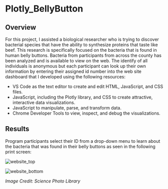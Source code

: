 # Plotly_BellyButton

## Overview
For this project, I assisted a biological researcher who is trying to discover bacterial species that have the ability to synthesize proteins that taste like beef. This research is specifically focused on the bacteria that is found in human belly buttons. Bacteria from participants from across the county has been analyzed and is available to view on the web. The identify of all individuals is anonymous but each participant can look up their own information by entering their assigned id number into the web site dashboard that I developed using the following resources:  

-	VS Code as the text editor to create and edit HTML, JavaScript, and CSS files. 
-	JavaScript, including the Plotly library, and CSS to create attractive, interactive data visualizations. 
- JavaScript to manipulate, parse, and transform data.
-	Chrome Developer Tools to view, inspect, and debug the visualizations. 


## Results

Program participants select their ID from a drop-down menu to learn about the bacteria that was found in their belly buttons as seen in the following print screen: 

![website_top](https://user-images.githubusercontent.com/90162669/146662245-788c1b76-6789-4d63-8f06-ceca1481a0b8.png)

![website_bottom](https://user-images.githubusercontent.com/90162669/146662246-2187496c-606c-4f30-b466-ee63d90c52a9.png)




_Image Credit: Science Photo Library_
